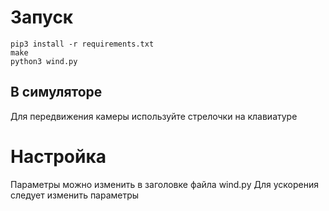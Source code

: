# Запуск
```
pip3 install -r requirements.txt
make
python3 wind.py
```
## В симуляторе
Для передвижения камеры используйте стрелочки на клавиатуре


# Настройка
Параметры можно изменить в заголовке файла wind.py
Для ускорения следует изменить параметры
